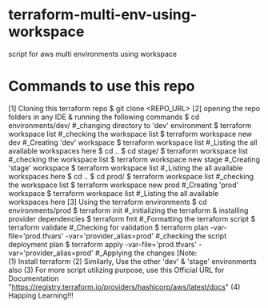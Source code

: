 # terraform-multi-env-using-workspace
script for aws multi environments using workspace
# Commands to use this repo
[1] Cloning this terraform repo 
 $ git clone <REPO_URL>
[2] opening the repo folders in any IDE & running the following commands
 $ cd environments/dev/       #_changing directory to 'dev' environment
 $ terraform workspace list   #_checking the workspace list
 $ terraform workspace new dev   #_Creating 'dev' workspace
 $ terraform workspace list      #_Listing the all available workspaces here
 $ cd ..
 $ cd stage/
 $ terraform workspace list   #_checking the workspace list
 $ terraform workspace new stage   #_Creating 'stage' workspace
 $ terraform workspace list      #_Listing the all available workspaces here
 $ cd ..
 $ cd prod/
 $ terraform workspace list   #_checking the workspace list
 $ terraform workspace new prod   #_Creating 'prod' workspace
 $ terraform workspace list      #_Listing the all available workspaces here
[3] Using the terraform environments
 $ cd environments/prod
 $ terraform init       #_initializing the terraform & installing provider dependencies
 $ terraform fmt        #_Formatting the terraform script
 $ terraform validate   #_Checking for validation
 $ terraform plan -var-file='prod.tfvars' -var='provider_alias=prod'  #_checking the script deployment plan 
 $ terraform apply -var-file='prod.tfvars' -var='provider_alias=prod' #_Applying the changes 
 [Note:   
   (1) Install terraform
   (2) Similarly, Use the other 'dev' & 'stage' environments also
   (3) For more script utilizing purpose, use this Official URL for Documentation "https://registry.terraform.io/providers/hashicorp/aws/latest/docs"
   (4) Happing Learning!!!
